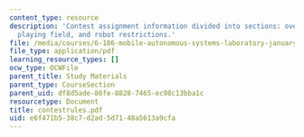 ```yaml
---
content_type: resource
description: 'Contest assignment information divided into sections: overview, scoring,
  playing field, and robot restrictions.'
file: /media/courses/6-186-mobile-autonomous-systems-laboratory-january-iap-2005/e6f471b538c7d2ad5d7148a5613a9cfa_contestrules.pdf
file_type: application/pdf
learning_resource_types: []
ocw_type: OCWFile
parent_title: Study Materials
parent_type: CourseSection
parent_uid: df8d5ade-86fe-8828-7465-ec98c13bba1c
resourcetype: Document
title: contestrules.pdf
uid: e6f471b5-38c7-d2ad-5d71-48a5613a9cfa
---
```

